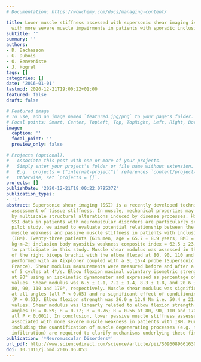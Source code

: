 ```yaml
---
# Documentation: https://wowchemy.com/docs/managing-content/

title: Lower muscle stiffness assessed with supersonic shear imaging is associated
  with more severe muscle impairments in patients with sporadic inclusion body myositis
subtitle: ''
summary: ''
authors:
- D. Bachasson
- G. Dubois
- O. Benveniste
- J. Hogrel
tags: []
categories: []
date: '2016-01-01'
lastmod: 2020-12-21T19:00:22+01:00
featured: false
draft: false

# Featured image
# To use, add an image named `featured.jpg/png` to your page's folder.
# Focal points: Smart, Center, TopLeft, Top, TopRight, Left, Right, BottomLeft, Bottom, BottomRight.
image:
  caption: ''
  focal_point: ''
  preview_only: false

# Projects (optional).
#   Associate this post with one or more of your projects.
#   Simply enter your project's folder or file name without extension.
#   E.g. `projects = ["internal-project"]` references `content/project/deep-learning/index.md`.
#   Otherwise, set `projects = []`.
projects: []
publishDate: '2020-12-21T18:00:22.079537Z'
publication_types:
- '1'
abstract: Supersonic shear imaging (SSI) is a recently developed technique for noninvasive
  assessment of tissue stiffness. In muscle, mechanical properties may be affected
  by multiscale structural alterations induced by disease processes. However, muscle
  SSI data in patients with neuromuscular disorders are particularly scarce. In this
  pilot study, we aimed to evaluate potential relationship between the severity of
  muscle weakness and passive muscle stiffness in patients with inclusion body myositis
  (IBM). Twenty-three patients (61% men, age = 65.7 ± 8.9 years; BMI = 25.0 ± 3.9
  kg·m−2; inclusion body myositis weakness composite index = 62.5 ± 23.5) volunteered
  to participate in this study. Muscle shear modulus was assessed in the short head
  of the right biceps brachii with the elbow flexed at 80, 90, 110 and 170°. SSI was
  performed with an Aixplorer coupled with a SL 15-4 probe (Supersonic Imagine, Aix-en–Provence,
  France). Shear modulus measurements were measured before and after a conditioning
  of 5 cycles at 4°/s. Elbow flexion maximal voluntary isometric strength was assessed
  at 90° using an isokinetic dynamometer and expressed as percentage of predicted
  values. Shear modulus was 6.5 ± 1.1, 7.2 ± 1.4, 8.3 ± 1.8, and 20.6 ± 6.6 kPa at
  80, 90, 110 and 170°, respectively. Muscle shear modulus was significantly increased
  at all angles (all P < 0.05) and no significant effect of conditioning was found
  (P = 0.51). Elbow flexion strength was 26.0 ± 12.9 Nm i.e. 50.4 ± 21.1% of predicted
  values. Shear modulus was linearly related to elbow flexion strength at all tested
  angles (R = 0.59; R = 0.77; R = 0.76; R = 0.56 at 80, 90, 110 and 170°, respectively;
  all P < 0.001). In conclusion, lower passive muscle stiffness assessed by SSI was
  associated with more severe muscle weakness in patients with IBM. Further investigations
  including the quantification of muscle degenerating processes (e.g. fibrosis, fatty
  infiltration) are required to clarify mechanisms underlying these findings.
publication: '*Neuromuscular Disorders*'
url_pdf: http://www.sciencedirect.com/science/article/pii/S0960896616303467
doi: 10.1016/j.nmd.2016.06.053
---
```

